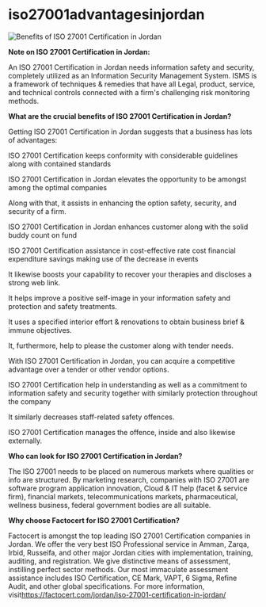 # iso27001advantagesinjordan

![Benefits of ISO 27001 Certification in Jordan](https://user-images.githubusercontent.com/89084770/150342068-39c48173-ef5f-4f91-8beb-4c2c2c81dbaf.png)

**Note on ISO 27001 Certification in Jordan:**

An ISO 27001 Certification in Jordan needs information safety and security, completely utilized as an Information Security Management System. ISMS is a framework of techniques & remedies that have all Legal, product, service, and technical controls connected with a firm's challenging risk monitoring methods.

**What are the crucial benefits of ISO 27001 Certification in Jordan?**

Getting ISO 27001 Certification in Jordan suggests that a business has lots of advantages:

ISO 27001 Certification keeps conformity with considerable guidelines along with contained standards

ISO 27001 Certification in Jordan elevates the opportunity to be amongst among the optimal companies

Along with that, it assists in enhancing the option safety, security, and security of a firm.

ISO 27001 Certification in Jordan enhances customer along with the solid buddy count on fund

ISO 27001 Certification assistance in cost-effective rate cost financial expenditure savings making use of the decrease in events

It likewise boosts your capability to recover your therapies and discloses a strong web link.

It helps improve a positive self-image in your information safety and protection and safety treatments.

It uses a specified interior effort & renovations to obtain business brief & immune objectives.

It, furthermore, help to please the customer along with tender needs.

With ISO 27001 Certification in Jordan, you can acquire a competitive advantage over a tender or other vendor options.

ISO 27001 Certification help in understanding as well as a commitment to information safety and security together with similarly protection throughout the company

It similarly decreases staff-related safety offences.

ISO 27001 Certification manages the offence, inside and also likewise externally.

**Who can look for ISO 27001 Certification in Jordan?**

The ISO 27001 needs to be placed on numerous markets where qualities or info are structured. By marketing research, companies with ISO 27001 are software program application innovation, Cloud & IT help (facet & service firm), financial markets, telecommunications markets, pharmaceutical, wellness business, federal government bodies are all suitable.

**Why choose Factocert for ISO 27001 Certification?**

Factocert is amongst the top leading ISO 27001 Certification companies in Jordan. We offer the very best ISO Professional service in Amman, Zarqa, Irbid, Russeifa, and other major Jordan cities with implementation, training, auditing, and registration. We give distinctive means of assessment, instilling perfect sector methods. Our most immaculate assessment assistance includes ISO Certification, CE Mark, VAPT, 6 Sigma, Refine Audit, and other global specifications. For more information, visit<a href="url">https://factocert.com/jordan/iso-27001-certification-in-jordan/</a>
